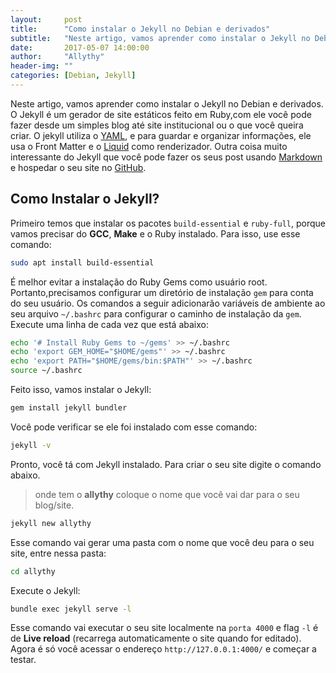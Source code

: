 ```yaml
---
layout:     post
title:      "Como instalar o Jekyll no Debian e derivados"
subtitle:   "Neste artigo, vamos aprender como instalar o Jekyll no Debian e derivados. O Jekyll é um gerador de site estáticos"
date:       2017-05-07 14:00:00
author:     "Allythy"
header-img: ""
categories: [Debian, Jekyll]
---
```

Neste artigo, vamos aprender como instalar o Jekyll no Debian e derivados. O Jekyll é um gerador de site estáticos feito em Ruby,com ele você pode fazer desde um simples blog até site institucional ou o que você queira criar. O jekyll utiliza o [YAML](http://yaml.org/), e  para guardar e organizar informações, ele usa o Front Matter e o [Liquid](https://github.com/Shopify/liquid/wiki) como renderizador. Outra coisa muito interessante do Jekyll que você pode fazer os seus post usando [Markdown](https://daringfireball.net/projects/markdown/) e hospedar o seu site no [GitHub](https://github.com/).

## Como Instalar o Jekyll?

Primeiro temos que instalar os pacotes `build-essential` e `ruby-full`, porque vamos precisar do **GCC**, **Make** e o Ruby instalado. Para isso, use esse comando:

```bash
sudo apt install build-essential
```

É melhor evitar a instalação do Ruby Gems como usuário root. Portanto,precisamos configurar um diretório de instalação `gem` para conta do seu usuário. Os comandos a seguir adicionarão variáveis de ambiente ao seu arquivo `~/.bashrc` para configurar o caminho de instalação da `gem`. Execute uma linha de cada vez que está abaixo:

```bash
echo '# Install Ruby Gems to ~/gems' >> ~/.bashrc
echo 'export GEM_HOME="$HOME/gems"' >> ~/.bashrc
echo 'export PATH="$HOME/gems/bin:$PATH"' >> ~/.bashrc
source ~/.bashrc
```

Feito isso, vamos instalar o Jekyll:

```bash
gem install jekyll bundler
```

Você pode verificar se ele foi instalado com esse comando:

```bash
jekyll -v
```

Pronto, você tá com Jekyll instalado. Para criar o seu site digite o comando abaixo.

>onde tem o **allythy** coloque o nome que você vai dar para o seu blog/site.

```bash
jekyll new allythy
```
Esse comando vai gerar uma pasta com o nome que você deu para o seu site, entre nessa pasta:

```bash
cd allythy
```

Execute o Jekyll:

```bash
bundle exec jekyll serve -l
```

Esse comando vai executar o seu site localmente na `porta 4000` e flag `-l` é de **Live reload** (recarrega automaticamente o site quando for editado). Agora é só você acessar o endereço `http://127.0.0.1:4000/` e começar a testar.
